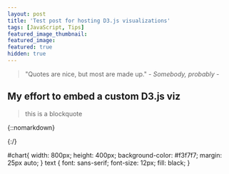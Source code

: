 ```yaml
---
layout: post
title: 'Test post for hosting D3.js visualizations'
tags: [JavaScript, Tips]
featured_image_thumbnail:
featured_image:
featured: true
hidden: true
---
```


> "Quotes are nice, but most are made up." <cite>- Somebody, probably -</cite>


## My effort to embed a custom D3.js viz

> this is a blockquote

{::nomarkdown}<div id="chart"></div>{:/}

<script>
  // this is a script that renders a chart

data = [20, 30, 40, 22, 13, 7, 42, 27];

var w =  800;
var h = 400;
var margin = ({top: 20, right: 30, bottom: 30, left: 40});

var y = d3.scaleLinear()
     .domain([0, d3.max(data)])
     .range([h - margin.bottom, margin.top]);

var x = d3.scaleBand()
     .domain(d3.range(data.length))
     .rangeRound([margin.left, w - margin.right])
     .padding(0.1);

var svg = d3.select('#chart')
     .append('svg')
     .attr('width', w )
     .attr('height', h );


yTitle = g => g.append('text')
     .attr('font-family', 'sans-serif')
     .attr('y', 13)
     .attr('x', 2)
     .text('↑ Value');

yAxis = g => g
     .attr('transform', 'translate(' + margin.left + ')')
     .call(d3.axisLeft(y).tickSizeOuter(0)) //.ticks(null, "%"))
     .call(g => g.select(".domain")) //.remove()); This is how you remove main line

xAxis = g => g
     .attr('transform', 'translate(0,' + (h - margin.bottom) + ')')
     .call(d3.axisBottom(x).tickSizeOuter(0));

var bar = svg.selectAll('rect')
     .data(data)
     .enter()
     .append('rect')
     .attr('x', (d, i) => x(i) )
     .attr('y', d => y(d))
     .attr('width', x.bandwidth())
     .attr('height', d => y(0) - y(d))
     .attr('fill', 'steelblue');

svg.append('g')
     .call(xAxis);

svg.append('g')
     .call(yAxis);

svg.append('g')
     .call(yTitle);


svg.append('g')
   .selectAll('text')
   .text(function(d) {
     return d;
   })
   .attr('x', (d, i) => x(i) + x.bandwidth() / 2)
   .attr('y', (d) => h - y(d));
</script
    
<style>
#chart{
    width: 800px;
    height: 400px;
    background-color: #f3f7f7;
    margin: 25px auto;
}

text {
  font: sans-serif;
  font-size: 12px;
  fill: black;
}
</style>